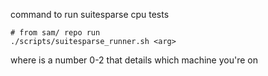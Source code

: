 command to run suitesparse cpu tests

```
# from sam/ repo run 
./scripts/suitesparse_runner.sh <arg> 
```
where <arg> is a number 0-2 that details which machine you're on
